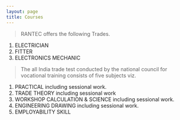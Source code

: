 ```yaml
---
layout: page
title: Courses
---
```


> RANTEC offers the following Trades.

1. ELECTRICIAN
2. FITTER
3. ELECTRONICS MECHANIC

> The all India trade test conducted by the national council for vocational training consists of five subjects viz.

1. PRACTICAL including sessional work.
2. TRADE THEORY including sessional work
3. WORKSHOP CALCULATION & SCIENCE including sessional work.
4. ENGINEERING DRAWING including sessional work.
5. EMPLOYABILITY SKILL
